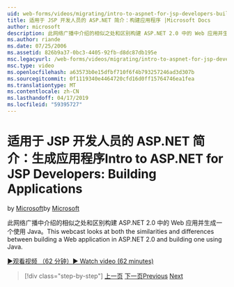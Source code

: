 ```yaml
---
uid: web-forms/videos/migrating/intro-to-aspnet-for-jsp-developers-building-applications
title: 适用于 JSP 开发人员的 ASP.NET 简介：构建应用程序 |Microsoft Docs
author: microsoft
description: 此网络广播中介绍的相似之处和区别构建 ASP.NET 2.0 中的 Web 应用并生成一个使用 Java。
ms.author: riande
ms.date: 07/25/2006
ms.assetid: 826b9a37-0bc3-4405-92fb-d8dc87db195e
msc.legacyurl: /web-forms/videos/migrating/intro-to-aspnet-for-jsp-developers-building-applications
msc.type: video
ms.openlocfilehash: a63573b0e15dfbf710f6f4b793257246ad3d307b
ms.sourcegitcommit: 0f1119340e4464720cfd16d0ff15764746ea1fea
ms.translationtype: MT
ms.contentlocale: zh-CN
ms.lasthandoff: 04/17/2019
ms.locfileid: "59395727"
---
```

# <a name="intro-to-aspnet-for-jsp-developers-building-applications"></a><span data-ttu-id="6a790-103">适用于 JSP 开发人员的 ASP.NET 简介：生成应用程序</span><span class="sxs-lookup"><span data-stu-id="6a790-103">Intro to ASP.NET for JSP Developers: Building Applications</span></span>

<span data-ttu-id="6a790-104">by [Microsoft](https://github.com/microsoft)</span><span class="sxs-lookup"><span data-stu-id="6a790-104">by [Microsoft](https://github.com/microsoft)</span></span>

<span data-ttu-id="6a790-105">此网络广播中介绍的相似之处和区别构建 ASP.NET 2.0 中的 Web 应用并生成一个使用 Java。</span><span class="sxs-lookup"><span data-stu-id="6a790-105">This webcast looks at both the similarities and differences between building a Web application in ASP.NET 2.0 and building one using Java.</span></span>

[<span data-ttu-id="6a790-106">&#9654;观看视频 （62 分钟）</span><span class="sxs-lookup"><span data-stu-id="6a790-106">&#9654; Watch video (62 minutes)</span></span>](https://channel9.msdn.com/Blogs/ASP-NET-Site-Videos/intro-to-aspnet-for-jsp-developers-building-applications)

> [!div class="step-by-step"]
> <span data-ttu-id="6a790-107">[上一页](intro-to-aspnet-for-jsp-developers-welcome-to-aspnet-20.md)
> [下一页](intro-to-aspnet-for-coldfusion-developers-adding-aspnet-to-your-repertoire.md)</span><span class="sxs-lookup"><span data-stu-id="6a790-107">[Previous](intro-to-aspnet-for-jsp-developers-welcome-to-aspnet-20.md)
[Next](intro-to-aspnet-for-coldfusion-developers-adding-aspnet-to-your-repertoire.md)</span></span>
